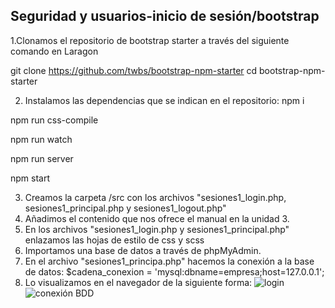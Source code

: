 ## Seguridad y usuarios-inicio de sesión/bootstrap

1.Clonamos el repositorio de bootstrap starter a través del siguiente comando en Laragon

git clone https://github.com/twbs/bootstrap-npm-starter
cd bootstrap-npm-starter

2. Instalamos las dependencias que se indican en el repositorio:
npm i

npm run css-compile

npm run watch

npm run server

npm start


3. Creamos la carpeta /src con los archivos "sesiones1_login.php, sesiones1_principal.php y sesiones1_logout.php"
4. Añadimos el contenido que nos ofrece el manual en la unidad 3.
5. En los archivos "sesiones1_login.php y sesiones1_principal.php" enlazamos las hojas de estilo de css y scss
6. Importamos una base de datos a través de phpMyAdmin.
7. En el archivo "sesiones1_principa.php" hacemos la conexión a la base de datos:
  $cadena_conexion = 'mysql:dbname=empresa;host=127.0.0.1';
8. Lo visualizamos en el navegador de la siguiente forma:
![login](https://i.ibb.co/GRnYDf8/Fire-Shot-Capture-020-Formulario-de-login-localhost.png)
![conexión BDD](https://i.ibb.co/CwQLBkf/Fire-Shot-Capture-021-P-gina-principal-localhost.png)
